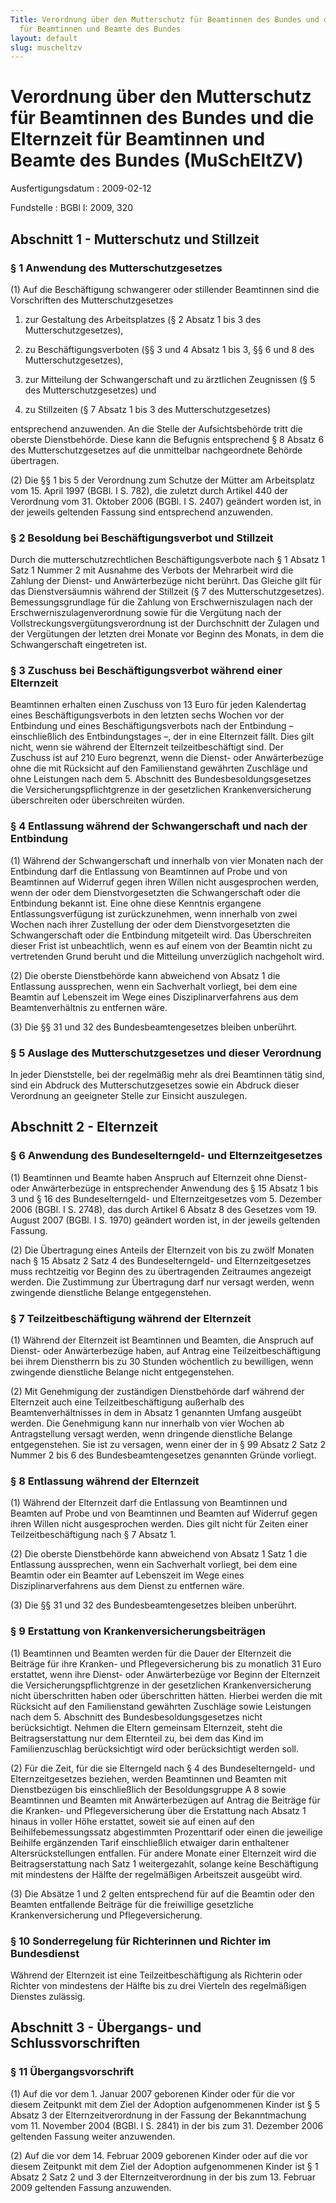 ```yaml
---
Title: Verordnung über den Mutterschutz für Beamtinnen des Bundes und die Elternzeit
  für Beamtinnen und Beamte des Bundes
layout: default
slug: muscheltzv
---
```


# Verordnung über den Mutterschutz für Beamtinnen des Bundes und die Elternzeit für Beamtinnen und Beamte des Bundes (MuSchEltZV)

Ausfertigungsdatum
:   2009-02-12

Fundstelle
:   BGBl I: 2009, 320


## Abschnitt 1 - Mutterschutz und Stillzeit


### § 1 Anwendung des Mutterschutzgesetzes

(1) Auf die Beschäftigung schwangerer oder stillender Beamtinnen sind
die Vorschriften des Mutterschutzgesetzes

1.  zur Gestaltung des Arbeitsplatzes (§ 2 Absatz 1 bis 3 des
    Mutterschutzgesetzes),


2.  zu Beschäftigungsverboten (§§ 3 und 4 Absatz 1 bis 3, §§ 6 und 8 des
    Mutterschutzgesetzes),


3.  zur Mitteilung der Schwangerschaft und zu ärztlichen Zeugnissen (§ 5
    des Mutterschutzgesetzes) und


4.  zu Stillzeiten (§ 7 Absatz 1 bis 3 des Mutterschutzgesetzes)



entsprechend anzuwenden. An die Stelle der Aufsichtsbehörde tritt die
oberste Dienstbehörde. Diese kann die Befugnis entsprechend § 8 Absatz
6 des Mutterschutzgesetzes auf die unmittelbar nachgeordnete Behörde
übertragen.

(2) Die §§ 1 bis 5 der Verordnung zum Schutze der Mütter am
Arbeitsplatz vom 15. April 1997 (BGBl. I S. 782), die zuletzt durch
Artikel 440 der Verordnung vom 31. Oktober 2006 (BGBl. I S. 2407)
geändert worden ist, in der jeweils geltenden Fassung sind
entsprechend anzuwenden.


### § 2 Besoldung bei Beschäftigungsverbot und Stillzeit

Durch die mutterschutzrechtlichen Beschäftigungsverbote nach § 1
Absatz 1 Satz 1 Nummer 2 mit Ausnahme des Verbots der Mehrarbeit wird
die Zahlung der Dienst- und Anwärterbezüge nicht berührt. Das Gleiche
gilt für das Dienstversäumnis während der Stillzeit (§ 7 des
Mutterschutzgesetzes). Bemessungsgrundlage für die Zahlung von
Erschwerniszulagen nach der Erschwerniszulagenverordnung sowie für die
Vergütung nach der Vollstreckungsvergütungsverordnung ist der
Durchschnitt der Zulagen und der Vergütungen der letzten drei Monate
vor Beginn des Monats, in dem die Schwangerschaft eingetreten ist.


### § 3 Zuschuss bei Beschäftigungsverbot während einer Elternzeit

Beamtinnen erhalten einen Zuschuss von 13 Euro für jeden Kalendertag
eines Beschäftigungsverbots in den letzten sechs Wochen vor der
Entbindung und eines Beschäftigungsverbots nach der Entbindung –
einschließlich des Entbindungstages –, der in eine Elternzeit fällt.
Dies gilt nicht, wenn sie während der Elternzeit teilzeitbeschäftigt
sind. Der Zuschuss ist auf 210 Euro begrenzt, wenn die Dienst- oder
Anwärterbezüge ohne die mit Rücksicht auf den Familienstand gewährten
Zuschläge und ohne Leistungen nach dem 5. Abschnitt des
Bundesbesoldungsgesetzes die Versicherungspflichtgrenze in der
gesetzlichen Krankenversicherung überschreiten oder überschreiten
würden.


### § 4 Entlassung während der Schwangerschaft und nach der Entbindung

(1) Während der Schwangerschaft und innerhalb von vier Monaten nach
der Entbindung darf die Entlassung von Beamtinnen auf Probe und von
Beamtinnen auf Widerruf gegen ihren Willen nicht ausgesprochen werden,
wenn der oder dem Dienstvorgesetzten die Schwangerschaft oder die
Entbindung bekannt ist. Eine ohne diese Kenntnis ergangene
Entlassungsverfügung ist zurückzunehmen, wenn innerhalb von zwei
Wochen nach ihrer Zustellung der oder dem Dienstvorgesetzten die
Schwangerschaft oder die Entbindung mitgeteilt wird. Das Überschreiten
dieser Frist ist unbeachtlich, wenn es auf einem von der Beamtin nicht
zu vertretenden Grund beruht und die Mitteilung unverzüglich
nachgeholt wird.

(2) Die oberste Dienstbehörde kann abweichend von Absatz 1 die
Entlassung aussprechen, wenn ein Sachverhalt vorliegt, bei dem eine
Beamtin auf Lebenszeit im Wege eines Disziplinarverfahrens aus dem
Beamtenverhältnis zu entfernen wäre.

(3) Die §§ 31 und 32 des Bundesbeamtengesetzes bleiben unberührt.


### § 5 Auslage des Mutterschutzgesetzes und dieser Verordnung

In jeder Dienststelle, bei der regelmäßig mehr als drei Beamtinnen
tätig sind, sind ein Abdruck des Mutterschutzgesetzes sowie ein
Abdruck dieser Verordnung an geeigneter Stelle zur Einsicht
auszulegen.


## Abschnitt 2 - Elternzeit


### § 6 Anwendung des Bundeselterngeld- und Elternzeitgesetzes

(1) Beamtinnen und Beamte haben Anspruch auf Elternzeit ohne Dienst-
oder Anwärterbezüge in entsprechender Anwendung des § 15 Absatz 1 bis
3 und § 16 des Bundeselterngeld- und Elternzeitgesetzes vom 5.
Dezember 2006 (BGBl. I S. 2748), das durch Artikel 6 Absatz 8 des
Gesetzes vom 19. August 2007 (BGBl. I S. 1970) geändert worden ist, in
der jeweils geltenden Fassung.

(2) Die Übertragung eines Anteils der Elternzeit von bis zu zwölf
Monaten nach § 15 Absatz 2 Satz 4 des Bundeselterngeld- und
Elternzeitgesetzes muss rechtzeitig vor Beginn des zu übertragenden
Zeitraumes angezeigt werden. Die Zustimmung zur Übertragung darf nur
versagt werden, wenn zwingende dienstliche Belange entgegenstehen.


### § 7 Teilzeitbeschäftigung während der Elternzeit

(1) Während der Elternzeit ist Beamtinnen und Beamten, die Anspruch
auf Dienst- oder Anwärterbezüge haben, auf Antrag eine
Teilzeitbeschäftigung bei ihrem Dienstherrn bis zu 30 Stunden
wöchentlich zu bewilligen, wenn zwingende dienstliche Belange nicht
entgegenstehen.

(2) Mit Genehmigung der zuständigen Dienstbehörde darf während der
Elternzeit auch eine Teilzeitbeschäftigung außerhalb des
Beamtenverhältnisses in dem in Absatz 1 genannten Umfang ausgeübt
werden. Die Genehmigung kann nur innerhalb von vier Wochen ab
Antragstellung versagt werden, wenn dringende dienstliche Belange
entgegenstehen. Sie ist zu versagen, wenn einer der in § 99 Absatz 2
Satz 2 Nummer 2 bis 6 des Bundesbeamtengesetzes genannten Gründe
vorliegt.


### § 8 Entlassung während der Elternzeit

(1) Während der Elternzeit darf die Entlassung von Beamtinnen und
Beamten auf Probe und von Beamtinnen und Beamten auf Widerruf gegen
ihren Willen nicht ausgesprochen werden. Dies gilt nicht für Zeiten
einer Teilzeitbeschäftigung nach § 7 Absatz 1.

(2) Die oberste Dienstbehörde kann abweichend von Absatz 1 Satz 1 die
Entlassung aussprechen, wenn ein Sachverhalt vorliegt, bei dem eine
Beamtin oder ein Beamter auf Lebenszeit im Wege eines
Disziplinarverfahrens aus dem Dienst zu entfernen wäre.

(3) Die §§ 31 und 32 des Bundesbeamtengesetzes bleiben unberührt.


### § 9 Erstattung von Krankenversicherungsbeiträgen

(1) Beamtinnen und Beamten werden für die Dauer der Elternzeit die
Beiträge für ihre Kranken- und Pflegeversicherung bis zu monatlich 31
Euro erstattet, wenn ihre Dienst- oder Anwärterbezüge vor Beginn der
Elternzeit die Versicherungspflichtgrenze in der gesetzlichen
Krankenversicherung nicht überschritten haben oder überschritten
hätten. Hierbei werden die mit Rücksicht auf den Familienstand
gewährten Zuschläge sowie Leistungen nach dem 5. Abschnitt des
Bundesbesoldungsgesetzes nicht berücksichtigt. Nehmen die Eltern
gemeinsam Elternzeit, steht die Beitragserstattung nur dem Elternteil
zu, bei dem das Kind im Familienzuschlag berücksichtigt wird oder
berücksichtigt werden soll.

(2) Für die Zeit, für die sie Elterngeld nach § 4 des
Bundeselterngeld- und Elternzeitgesetzes beziehen, werden Beamtinnen
und Beamten mit Dienstbezügen bis einschließlich der Besoldungsgruppe
A 8 sowie Beamtinnen und Beamten mit Anwärterbezügen auf Antrag die
Beiträge für die Kranken- und Pflegeversicherung über die Erstattung
nach Absatz 1 hinaus in voller Höhe erstattet, soweit sie auf einen
auf den Beihilfebemessungssatz abgestimmten Prozenttarif oder einen
die jeweilige Beihilfe ergänzenden Tarif einschließlich etwaiger darin
enthaltener Altersrückstellungen entfallen. Für andere Monate einer
Elternzeit wird die Beitragserstattung nach Satz 1 weitergezahlt,
solange keine Beschäftigung mit mindestens der Hälfte der regelmäßigen
Arbeitszeit ausgeübt wird.

(3) Die Absätze 1 und 2 gelten entsprechend für auf die Beamtin oder
den Beamten entfallende Beiträge für die freiwillige gesetzliche
Krankenversicherung und Pflegeversicherung.


### § 10 Sonderregelung für Richterinnen und Richter im Bundesdienst

Während der Elternzeit ist eine Teilzeitbeschäftigung als Richterin
oder Richter von mindestens der Hälfte bis zu drei Vierteln des
regelmäßigen Dienstes zulässig.


## Abschnitt 3 - Übergangs- und Schlussvorschriften


### § 11 Übergangsvorschrift

(1) Auf die vor dem 1. Januar 2007 geborenen Kinder oder für die vor
diesem Zeitpunkt mit dem Ziel der Adoption aufgenommenen Kinder ist §
5 Absatz 3 der Elternzeitverordnung in der Fassung der Bekanntmachung
vom 11. November 2004 (BGBl. I S. 2841) in der bis zum 31. Dezember
2006 geltenden Fassung weiter anzuwenden.

(2) Auf die vor dem 14. Februar 2009 geborenen Kinder oder auf die vor
diesem Zeitpunkt mit dem Ziel der Adoption aufgenommenen Kinder ist §
1 Absatz 2 Satz 2 und 3 der Elternzeitverordnung in der bis zum 13.
Februar 2009 geltenden Fassung anzuwenden.

